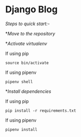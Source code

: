 # Django Blog

_Steps to quick start:-_

\*_Move to the repository_

\*_Activate virtualenv_

If using pip

    source bin/activate

If using pipenv

    pipenv shell

\*_Install dependencies_

If using pip

    pip install -r requirements.txt

If using pipenv

    pipenv install
